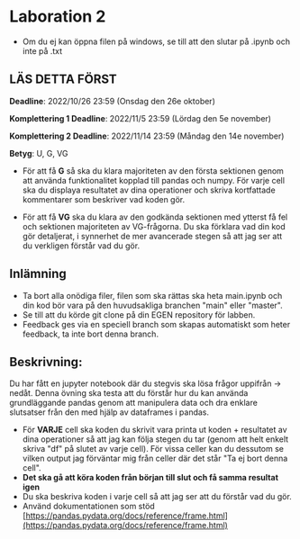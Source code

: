 # Laboration 2

- Om du ej kan öppna filen på windows, se till att den slutar på .ipynb och inte på .txt

## LÄS DETTA FÖRST
**Deadline**: 2022/10/26 23:59 (Onsdag den 26e oktober)

**Komplettering 1 Deadline**: 2022/11/5 23:59 (Lördag den 5e november)

**Komplettering 2 Deadline**: 2022/11/14 23:59 (Måndag den 14e november)

**Betyg**: U, G, VG

- För att få **G** så ska du klara majoriteten av den första sektionen genom att använda funktionalitet kopplad till pandas och numpy. För varje cell ska du displaya resultatet av dina operationer och skriva kortfattade kommentarer som beskriver vad koden gör.

- För att få **VG** ska du klara av den godkända sektionen med ytterst få fel och sektionen majoriteten av VG-frågorna. Du ska förklara vad din kod gör detaljerat, i synnerhet de mer avancerade stegen så att jag ser att du verkligen förstår vad du gör.

## Inlämning
- Ta bort alla onödiga filer, filen som ska rättas ska heta main.ipynb och din kod bör vara på den huvudsakliga branchen "main" eller "master".
- Se till att du körde git clone på din EGEN repository för labben.
- Feedback ges via en speciell branch som skapas automatiskt som heter feedback, ta inte bort denna branch.

## Beskrivning:

Du har fått en jupyter notebook där du stegvis ska lösa frågor uppifrån -> nedåt. Denna övning ska testa att du förstår hur du kan använda grundläggande pandas genom att manipulera data och dra enklare slutsatser från den med hjälp av dataframes i pandas.

- För **VARJE** cell ska koden du skrivit vara printa ut koden + resultatet av dina operationer så att jag kan följa stegen du tar (genom att helt enkelt skriva "df" på slutet av varje cell). För vissa celler kan du dessutom se vilken output jag förväntar mig från celler där det står "Ta ej bort denna cell". 
- **Det ska gå att köra koden från början till slut och få samma resultat igen**
- Du ska beskriva koden i varje cell så att jag ser att du förstår vad du gör. 
- Använd dokumentationen som stöd [https://pandas.pydata.org/docs/reference/frame.html](https://pandas.pydata.org/docs/reference/frame.html)

